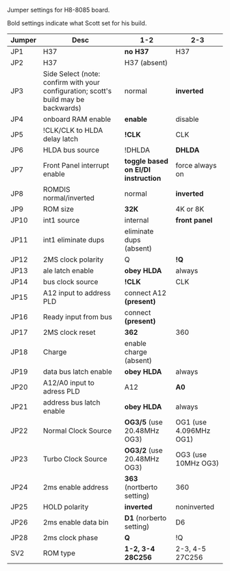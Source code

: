 Jumper settings for H8-8085 board. 

Bold settings indicate what Scott set for his build.



| Jumper | Desc                                                         | 1-2                                   | 2-3             |
| ------ | ------------------------------------------------------------ | ------------------------------------- | --------------- |
| JP1    | H37                                                          | **no H37**                            | H37             |
| JP2    | H37                                                          | H37 (absent)                          |                 |
| JP3    | Side Select (note: confirm with your configuration; scott's build may be backwards) | normal                                | **inverted**    |
| JP4    | onboard RAM enable                                           | **enable**                            | disable         |
| JP5    | !CLK/CLK to HLDA delay latch                                 | **!CLK**                              | CLK             |
| JP6    | HLDA bus source                                              | !DHLDA                                | **DHLDA**       |
| JP7    | Front Panel interrupt enable                                 | **toggle based on EI/DI instruction** | force always on |
| JP8    | ROMDIS normal/inverted                                       | normal                                | **inverted**    |
| JP9    | ROM size                                                     | **32K**                               | 4K or 8K        |
| JP10   | int1 source                                                  | internal                              | **front panel** |
| JP11   | int1 eliminate dups                                          | eliminate dups (absent)               |                 |
| JP12   | 2MS clock polarity                                           | Q                                     | **!Q**          |
| JP13   | ale latch enable                                             | **obey HLDA**                         | always          |
| JP14   | bus clock source                                             | **!CLK**                              | CLK             |
| JP15   | A12 input to address PLD                                     | connect A12 **(present)**             |                 |
| JP16   | Ready input from bus                                         | connect **(present)**                 |                 |
| JP17   | 2MS clock reset                                              | **362**                               | 360             |
| JP18   | Charge                                                       | enable charge (absent)                |                 |
| JP19   | data bus latch enable                                        | **obey HLDA**                         | always          |
| JP20   | A12/A0 input to adress PLD                                   | A12                                   | **A0**          |
| JP21   | address bus latch enable                                     | **obey HLDA**                         | always          |
| JP22   | Normal Clock Source                                          | **OG3/5** (use 20.48MHz OG3)          | OG1 (use 4.096MHz OG1)  |
| JP23   | Turbo Clock Source                                           | **OG3/2** (use 20.48MHz OG3)          | OG3 (use 10MHz OG3)     |
| JP24   | 2ms enable address                                           | **363** (nortberto setting)           | 360             |
| JP25   | HOLD polarity                                                | **inverted**                          | noninverted     |
| JP26   | 2ms enable data bin                                          | **D1** (norberto setting)             | D6              |
| JP28   | 2ms clock phase                                              | **Q**                                 | !Q              |
| SV2    | ROM type                                                     | **1-2, 3-4 28C256**                   | 2-3, 4-5 27C256 |

